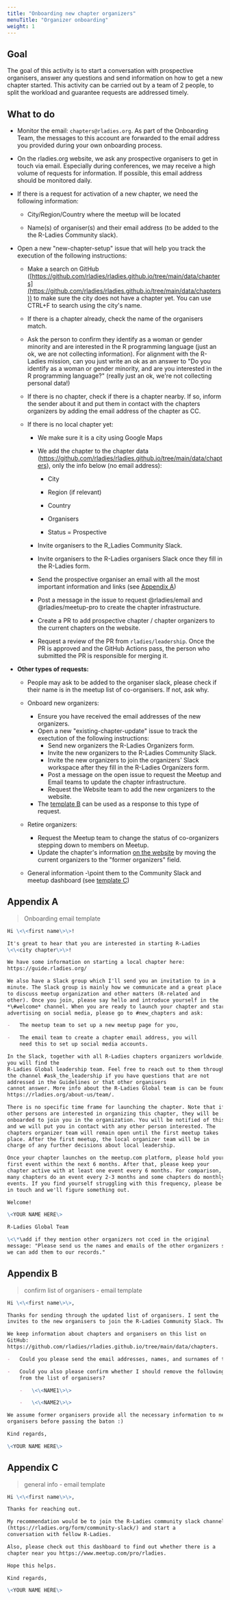 ```yaml
---
title: "Onboarding new chapter organizers"
menuTitle: "Organizer onboarding"
weight: 1
---
```


## Goal

The goal of this activity is to start a conversation with prospective
organisers, answer any questions and send information on how to get a
new chapter started. This activity can be carried out by a team of 2
people, to split the workload and guarantee requests are addressed
timely.

## What to do

-   Monitor the email: `chapters@rladies.org`. As part of the Onboarding
    Team, the messages to this account are forwarded to the email
    address you provided during your own onboarding process.

-   On the rladies.org website, we ask any prospective organisers to get
    in touch via email. Especially during conferences, we may receive
    a high volume of requests for information. If possible, this email
    address should be monitored daily.

-   If there is a request for activation of a new chapter, we need the
    following information:

    -   City/Region/Country where the meetup will be located

    -   Name(s) of organiser(s) and their email address (to be added to
        the the R-Ladies Community slack).

-   Open a new "new-chapter-setup" issue that will help you track the execution of the following instructions:     

    -   Make a search on GitHub
    ([https://github.com/rladies/rladies.github.io/tree/main/data/chapters](https://github.com/rladies/rladies.github.io/tree/main/data/chapters))
    to make sure the city does not have a chapter yet. You can use CTRL+F to search using the city's name.

    -   If there is a chapter already, check the name of the organisers match.
    
    -   Ask the person to confirm they identify as a woman or gender minority and are interested in the R programming language (just an ok, we are not collecting information). For alignment with the R-Ladies mission, can you just write an ok as an answer to "Do you identify as a woman or gender minority, and are you interested in the R programming language?" (really just an ok, we're not collecting personal data!)

    -   If there is no chapter, check if there is a chapter nearby. If so, inform the sender about it and put them in contact with the chapters organizers by adding the email address of the chapter as CC.

    -   If there is no local chapter yet:

        -   We make sure it is a city using Google Maps

        -   We add the chapter to the chapter data (https://github.com/rladies/rladies.github.io/tree/main/data/chapters), only the info below
            (no email address):

            -   City

            -   Region (if relevant)

            -   Country

            -   Organisers

            -   Status = Prospective

        -   Invite organisers to the R_Ladies Community Slack.
          
        -   Invite organisers to the R-Ladies organisers Slack once they fill in the R-Ladies form.

        -   Send the prospective organiser an email with all the most important
    information and links (see [Appendix A](#appendix-a))

        - Post a message in the issue to request @rladies/email and @rladies/meetup-pro to create the chapter infrastructure.

        - Create a PR to add prospective chapter / chapter organizers to the current chapters on the website.
          
        - Request a review of the PR from `rladies/leadership`. Once the PR is approved and the GitHub Actions pass, the person who submitted the PR is responsible for merging it.

-   **Other types of requests:**

    -   People may ask to be added to the organiser slack, please check
        if their name is in the meetup list of co-organisers. If not,
        ask why.

    - Onboard new organizers:
      - Ensure you have received the email addresses of the new organizers.
      - Open a new "existing-chapter-update" issue to track the exectution of the following instructions:
        - Send new organizers the R-Ladies Organizers form.
        - Invite the new organizers to the R-Ladies Community Slack. 
        - Invite the new organizers to join the organizers' Slack workspace after they fill in the R-Ladies Organizers form.
        - Post a message on the open issue to request the Meetup and Email teams to update the chapter infrastructure.
        - Request the Website team to add the new organizers to the website.
      - The [template B](#appendix-b) can be used as a response to this type of request.
     
    - Retire organizers:
      - Request the Meetup team to change the status of co-organizers stepping down to members on Meetup.
      - Update the chapter's information [on the website](https://github.com/rladies/rladies.github.io/tree/main/data/chapters) by moving the current organizers to the "former organizers" field.

    -   General information -\point them to the Community Slack and
        meetup dashboard (see [template C](#appendix-c))

## Appendix A

> Onboarding email template

```markdown
Hi \<\<first name\>\>!

It's great to hear that you are interested in starting R-Ladies
\<\<city chapter\>\>!

We have some information on starting a local chapter here:
https://guide.rladies.org/

We also have a Slack group which I'll send you an invitation to in a
minute. The Slack group is mainly how we communicate and a great place
to discuss meetup organization and other matters (R-related and
other). Once you join, please say hello and introduce yourself in the
*\#welcome* channel. When you are ready to launch your chapter and start
advertising on social media, please go to #new_chapters and ask:

-   The meetup team to set up a new meetup page for you,

-   The email team to create a chapter email address, you will
    need this to set up social media accounts.

In the Slack, together with all R-Ladies chapters organizers worldwide,
you will find the
R-Ladies Global leadership team. Feel free to reach out to them through
the channel #ask_the_leadership if you have questions that are not
addressed in the Guidelines or that other organisers
cannot answer. More info about the R-Ladies Global team is can be found on the R-Ladies website:
https://rladies.org/about-us/team/.

There is no specific time frame for launching the chapter. Note that if
other persons are interested in organizing this chapter, they will be
onboarded to join you in the organization. You will be notified of this
and we will put you in contact with any other person interested. The
chapters organizer team will remain open until the first meetup takes
place. After the first meetup, the local organizer team will be in
charge of any further decisions about local leadership.

Once your chapter launches on the meetup.com platform, please hold your
first event within the next 6 months. After that, please keep your
chapter active with at least one event every 6 months. For comparison,
many chapters do an event every 2-3 months and some chapters do monthly
events. If you find yourself struggling with this frequency, please be
in touch and we'll figure something out.

Welcome!

\<YOUR NAME HERE\>

R-Ladies Global Team

\<\*\add if they mention other organizers not cced in the original
message: "Please send us the names and emails of the other organizers so
we can add them to our records."
```

## Appendix B

> confirm list of organisers - email template

```markdown
Hi \<\<first name\>\>,

Thanks for sending through the updated list of organisers. I sent the
invites to the new organisers to join the R-Ladies Community Slack. The new organizers should fill in the following [form](https://airtable.com/appM6GuE0Jl1UI9qx/pagEczcfwQdkN4SHN/form). Once submitted, we’ll invite them to join the Slack workspace dedicated to R-Ladies organizers.

We keep information about chapters and organisers on this list on
GitHub:
https://github.com/rladies/rladies.github.io/tree/main/data/chapters.

-   Could you please send the email addresses, names, and surnames of the new organizers so we can update the chapter list?

-   Could you also please confirm whether I should remove the following
    from the list of organisers?

    -   \<\<NAME1\>\>

    -   \<\<NAME2\>\>

We assume former organisers provide all the necessary information to new
organisers before passing the baton :)

Kind regards,

\<YOUR NAME HERE\>
```

## Appendix C

> general info - email template

```markdown
Hi \<\<first name\>\>,

Thanks for reaching out.

My recommendation would be to join the R-Ladies community slack channel
(https://rladies.org/form/community-slack/) and start a
conversation with fellow R-Ladies.

Also, please check out this dashboard to find out whether there is a
chapter near you https://www.meetup.com/pro/rladies.

Hope this helps.

Kind regards,

\<YOUR NAME HERE\>
```
